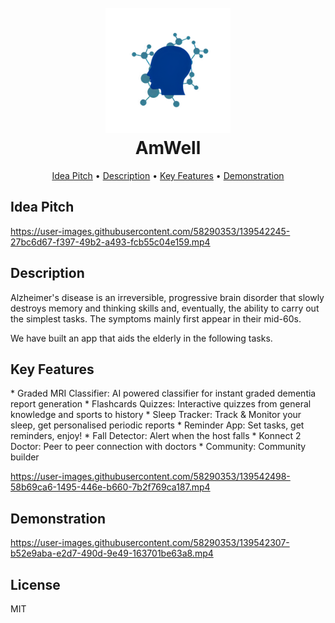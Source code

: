 
<h1 align="center">
  <br>
  <img src="https://github.com/Shreyas-l/AmWell/blob/main/Documentation/AmWell.png" alt="Markdownify" width="200">
  <br>
  AmWell
  <br>
</h1>



<p align="center">
  <a href="#idea-pitch">Idea Pitch</a> •
  <a href="#desc">Description</a> •
  <a href="#key-features">Key Features</a> •
  <a href="#demo">Demonstration</a>
<!--   <a href="#related">Related</a> •
  <a href="#license">License</a> -->
</p>

<!-- ![screenshot](https://raw.githubusercontent.com/amitmerchant1990/electron-markdownify/master/app/img/markdownify.gif) -->

## Idea Pitch

<p id="idea-pitch" ></p>

https://user-images.githubusercontent.com/58290353/139542245-27bc6d67-f397-49b2-a493-fcb55c04e159.mp4



## Description

<p id="desc" > Alzheimer's disease is an irreversible, progressive brain disorder that slowly destroys memory and thinking skills and, eventually, the ability to carry out the simplest tasks. The symptoms mainly first appear in their mid-60s.

We have built an app that aids the elderly in the following tasks.
</p>

## Key Features
<p id="key-features" ></p>
* Graded MRI Classifier: AI powered classifier for instant graded dementia report generation
* Flashcards Quizzes: Interactive quizzes from general knowledge and sports to history
* Sleep Tracker: Track & Monitor your sleep, get personalised periodic reports
* Reminder App: Set tasks, get reminders, enjoy!
* Fall Detector: Alert when the host falls
* Konnect 2 Doctor: Peer to peer connection with doctors 
* Community: Community builder




https://user-images.githubusercontent.com/58290353/139542498-58b69ca6-1495-446e-b660-7b2f769ca187.mp4


<!-- ## How To Use

To clone and run this application, you'll need [Git](https://git-scm.com) and [Node.js](https://nodejs.org/en/download/) (which comes with [npm](http://npmjs.com)) installed on your computer. From your command line:

```bash
# Clone this repository
$ git clone https://github.com/amitmerchant1990/electron-markdownify

# Go into the repository
$ cd electron-markdownify

# Install dependencies
$ npm install

# Run the app
$ npm start
```

Note: If you're using Linux Bash for Windows, [see this guide](https://www.howtogeek.com/261575/how-to-run-graphical-linux-desktop-applications-from-windows-10s-bash-shell/) or use `node` from the command prompt. -->


## Demonstration

<p id="demo" ></p>


https://user-images.githubusercontent.com/58290353/139542307-b52e9aba-e2d7-490d-9e49-163701be63a8.mp4


## License

MIT


